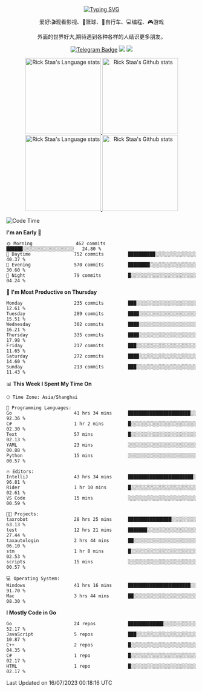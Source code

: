 <div align="center"> 

[![Typing SVG](https://readme-typing-svg.herokuapp.com?size=25&duration=2500&color=eeeeee&vCenter=true&width=200&height=40&lines=Hi+there+%F0%9F%91%8B%F0%9F%8F%BB;I'm+DanBai)](https://git.io/typing-svg)

爱好:🎬观看影视、🏀篮球、🚴自行车、💻编程、🎮游戏

外面的世界好大,期待遇到各种各样的人结识更多朋友。

[![Telegram Badge](https://img.shields.io/badge/-Telegram-blue?style=flat&logo=Telegram&logoColor=white)](https://t.me/danbai9420) 
[![](https://img.shields.io/badge/-Blog-brightgreen?style=flat&logo=Blogger&logoColor=white)](https://p00q.cn)
[![](https://img.shields.io/badge/-Email-red?style=flat&logo=Mail.Ru&logoColor=white)](mailto:danbai@88.com)
</div>

<!-- Light Mode -->
<div align="center"> 
<a href="https://github.com/anuraghazra/github-readme-stats#gh-light-mode-only">
<img height=200 src="https://github-readme-stats.vercel.app/api/top-langs/?username=danbai225&layout=compact&langs_count=10&hide_border=1&role=OWNER,COLLABORATOR#gh-light-mode-only" alt="Rick Staa's Language stats" />
</a>
<a href="https://github.com/anuraghazra/github-readme-stats#gh-light-mode-only">
<img height=200 src="https://github-readme-stats.vercel.app/api?username=danbai225&show_icons=true&count_private=true&line_height=28&hide_border=1&include_all_commits=true&card_width=450&role=OWNER,COLLABORATOR&exclude_repo=github-readme-stats#gh-light-mode-only" alt="Rick Staa's Github stats" />
</a>
</div>

<!-- Dark Mode -->
<div align="center"> 
<a href="https://github.com/anuraghazra/github-readme-stats#gh-dark-mode-only">
<img height=200 src="https://github-readme-stats.vercel.app/api/top-langs/?username=danbai225&layout=compact&langs_count=10&hide_border=1&role=OWNER,COLLABORATOR&theme=github_dark#gh-dark-mode-only" alt="Rick Staa's Language stats" />
</a>
<a href="https://github.com/anuraghazra/github-readme-stats#gh-dark-mode-only">
<img height=200 src="https://github-readme-stats.vercel.app/api?username=danbai225&show_icons=true&count_private=true&line_height=28&hide_border=1&include_all_commits=true&card_width=450&role=OWNER,COLLABORATOR&exclude_repo=github-readme-stats&theme=github_dark#gh-dark-mode-only" alt="Rick Staa's Github stats" />
</a>
</div>

<!--START_SECTION:waka-->
![Code Time](http://img.shields.io/badge/Code%20Time-626%20hrs%2034%20mins-blue)

**I'm an Early 🐤** 

```text
🌞 Morning                462 commits         ██████░░░░░░░░░░░░░░░░░░░   24.80 % 
🌆 Daytime                752 commits         ██████████░░░░░░░░░░░░░░░   40.37 % 
🌃 Evening                570 commits         ████████░░░░░░░░░░░░░░░░░   30.60 % 
🌙 Night                  79 commits          █░░░░░░░░░░░░░░░░░░░░░░░░   04.24 % 
```
📅 **I'm Most Productive on Thursday** 

```text
Monday                   235 commits         ███░░░░░░░░░░░░░░░░░░░░░░   12.61 % 
Tuesday                  289 commits         ████░░░░░░░░░░░░░░░░░░░░░   15.51 % 
Wednesday                302 commits         ████░░░░░░░░░░░░░░░░░░░░░   16.21 % 
Thursday                 335 commits         ████░░░░░░░░░░░░░░░░░░░░░   17.98 % 
Friday                   217 commits         ███░░░░░░░░░░░░░░░░░░░░░░   11.65 % 
Saturday                 272 commits         ████░░░░░░░░░░░░░░░░░░░░░   14.60 % 
Sunday                   213 commits         ███░░░░░░░░░░░░░░░░░░░░░░   11.43 % 
```


📊 **This Week I Spent My Time On** 

```text
🕑︎ Time Zone: Asia/Shanghai

💬 Programming Languages: 
Go                       41 hrs 34 mins      ███████████████████████░░   92.36 % 
C#                       1 hr 2 mins         █░░░░░░░░░░░░░░░░░░░░░░░░   02.30 % 
Text                     57 mins             █░░░░░░░░░░░░░░░░░░░░░░░░   02.13 % 
YAML                     23 mins             ░░░░░░░░░░░░░░░░░░░░░░░░░   00.88 % 
Python                   15 mins             ░░░░░░░░░░░░░░░░░░░░░░░░░   00.57 % 

🔥 Editors: 
IntelliJ                 43 hrs 34 mins      ████████████████████████░   96.81 % 
Rider                    1 hr 10 mins        █░░░░░░░░░░░░░░░░░░░░░░░░   02.61 % 
VS Code                  15 mins             ░░░░░░░░░░░░░░░░░░░░░░░░░   00.59 % 

🐱‍💻 Projects: 
taxrobot                 28 hrs 25 mins      ████████████████░░░░░░░░░   63.13 % 
test                     12 hrs 21 mins      ███████░░░░░░░░░░░░░░░░░░   27.44 % 
taxautologin             2 hrs 44 mins       ██░░░░░░░░░░░░░░░░░░░░░░░   06.10 % 
stm                      1 hr 8 mins         █░░░░░░░░░░░░░░░░░░░░░░░░   02.53 % 
scripts                  15 mins             ░░░░░░░░░░░░░░░░░░░░░░░░░   00.57 % 

💻 Operating System: 
Windows                  41 hrs 16 mins      ███████████████████████░░   91.70 % 
Mac                      3 hrs 44 mins       ██░░░░░░░░░░░░░░░░░░░░░░░   08.30 % 
```

**I Mostly Code in Go** 

```text
Go                       24 repos            █████████████░░░░░░░░░░░░   52.17 % 
JavaScript               5 repos             ███░░░░░░░░░░░░░░░░░░░░░░   10.87 % 
C++                      2 repos             █░░░░░░░░░░░░░░░░░░░░░░░░   04.35 % 
C#                       1 repo              █░░░░░░░░░░░░░░░░░░░░░░░░   02.17 % 
HTML                     1 repo              █░░░░░░░░░░░░░░░░░░░░░░░░   02.17 % 
```




 Last Updated on 16/07/2023 00:18:16 UTC
<!--END_SECTION:waka-->
